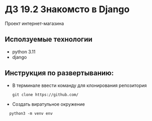 # ДЗ 19.2 Знакомсто в Django
Проект интернет-магазина

## Исползуемые технологии
  * python 3.11
  * django


## Инструкция по развертыванию:
  
- В терминале ввести команду для клонирования репозитория
  ```
  git clone https://github.com/
  ```
- Создать виратульное окружение
```
  python3 -m venv env
  ```
